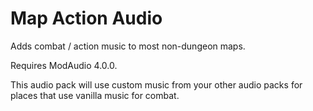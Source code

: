 # Map Action Audio

Adds combat / action music to most non-dungeon maps.

Requires ModAudio 4.0.0.

This audio pack will use custom music from your other audio packs for places that use vanilla music for combat.

